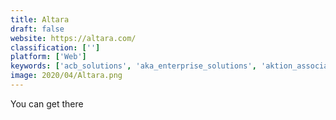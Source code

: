 ```yaml
---
title: Altara
draft: false 
website: https://altara.com/
classification: ['']
platform: ['Web']
keywords: ['acb_solutions', 'aka_enterprise_solutions', 'aktion_associates', 'alletech', 'azamba_consulting_group', 'bkd_technologies', 'cdw', 'companynet', 'eoh_microsoft_coastal', 'express_information_systems', 'merit_solutions', 'nexvue_consulting_group', 'oneneck_it_solutions', 'proserve_solutions', 'sirius', 'sunrise_technologies', 'the_tm_group', 'velosio']
image: 2020/04/Altara.png
---
```

You can get there